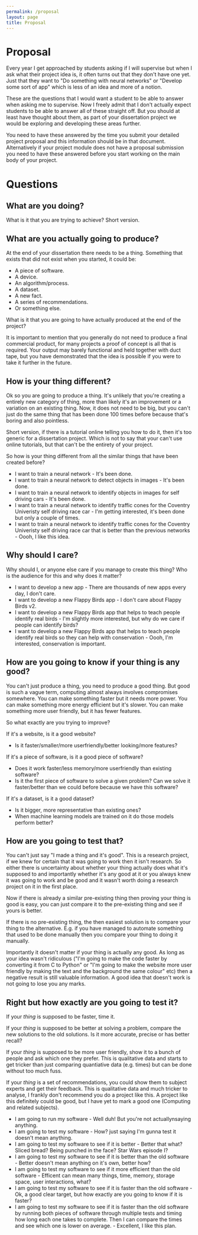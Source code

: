 ```yaml
---
permalink: /proposal
layout: page
title: Proposal
---
```


# Proposal

Every year I get approached by students asking if I will supervise but when I
ask what their project idea is, it often turns out that they don't have one yet.
Just that they want to "Do something with neural networks" or "Develop some
sort of app" which is less of an idea and more of a notion.

These are the questions that I would want a student to be able to answer when
asking me to supervise. Now I freely admit that I don't actually expect students
to be able to answer all of these straight off. But you should at least have
thought about them, as part of your dissertation project we would be exploring
and developing these areas further.

You need to have these answered by the time you submit your detailed project
proposal and this information should be in that document. Alternatively if your
project module does not have a proposal submission you need to have these
answered before you start working on the main body of your project.


# Questions

## What are you doing?

What is it that you are trying to achieve? Short version.


## What are you actually going to produce?

At the end of your dissertation there needs to be a thing. Something that exists
that did not exist when you started, it could be:

- A piece of software.
- A device.
- An algorithm/process.
- A dataset.
- A new fact.
- A series of recommendations.
- Or something else.

What is it that you are going to have actually produced at the end of the project?

It is important to mention that you generally do not need to produce a final
commercial product, for many projects a proof of concept is all that is required.
Your output may barely functional and held together with duct tape, but you
have demonstrated that the idea is possible if you were to take it further in the
future.


## How is your thing different?

Ok so you are going to produce a thing. 
It's unlikely that you're creating a entirely new category of thing, more than likely it's an improvement or a variation on an existing thing. 
Now, it does not need to be big, but you can't just do the same thing that has been done 100 times before because that's boring and also pointless.

Short version, if there is a tutorial online telling you how to do it, then it's too
generic for a dissertation project. Which is not to say that your can't use online
tutorials, but that can't be the entirety of your project.

So how is your thing different from all the similar things that have been created
before?

- I want to train a neural network - It's been done.
- I want to train a neural network to detect objects in images - It's been done.
- I want to train a neural network to identify objects in images for self driving cars - It's been done.
- I want to train a neural network to identify traffic cones for the Coventry Univeristy self driving race car - I'm getting interested, it's been done but only a couple of times.
- I want to train a neural network to identify traffic cones for the Coventry Univeristy self driving race car that is better than the previous networks - Oooh, I like this idea.
  
## Why should I care?

Why should I, or anyone else care if you manage to create this thing? Who is
the audience for this and why does it matter?

- I want to develop a new app - There are thousands of new apps every day, I don't care.
- I want to develop a new Flappy Birds app - I don't care about Flappy Birds v2.
- I want to develop a new Flappy Birds app that helps to teach people identify real birds - I'm slightly more interested, but why do we care if people can identify birds?
- I want to develop a new Flappy Birds app that helps to teach people identify real birds so they can help with conservation - Oooh, I'm interested, conservation is important.
  

## How are you going to know if your thing is any good?
You can't just produce a thing, you need to produce a good thing. 
But good is such a vague term, computing almost always involves compromises somewhere.
You can make something faster but it needs more power. You can make something
more energy efficient but it's slower. You can make something more user friendly,
but it has fewer features.

So what exactly are you trying to improve?

If it's a website, is it a good website?

- Is it faster/smaller/more userfriendly/better looking/more features?


If it's a piece of software, is it a good piece of software?

- Does it work faster/less memory/more userfriendly than existing software?
- Is it the first piece of software to solve a given problem? Can we solve it faster/better than we could before because we have this software?


If it's a dataset, is it a good dataset?

- Is it bigger, more representative than existing ones?
- When machine learning models are trained on it do those models perform better?


## How are you going to test that?

You can't just say "I made a thing and it's good". This is a research project, if
we knew for certain that it was going to work then it isn't research. So either
there is uncertainty about whether your thing actually does what it's supposed
to and importantly whether it's any good at it or you always knew it was going
to work and be good and it wasn't worth doing a research project on it in the
first place.

Now if there is already a similar pre-existing thing then proving your thing is
good is easy, you can just compare it to the pre-existing thing and see if yours is
better.

If there is no pre-existing thing, the then easiest solution is to compare your
thing to the alternative. E.g. if you have managed to automate something that
used to be done manually then you compare your thing to doing it manually.

Importantly it doesn't matter if your thing is actually any good. As long as your
idea wasn't ridiculous ("I'm going to make the code faster by converting it from
C to Python" or "I'm going to make the website more user friendly by making
the text and the background the same colour" etc) then a negative result is still
valuable information. A good idea that doesn't work is not going to lose you
any marks.


## Right but how exactly are you going to test it?

If your *thing* is supposed to be faster, time it.

If your *thing* is supposed to be better at solving a problem, compare the new
solutions to the old solutions. Is it more accurate, precise or has better recall?

If your *thing* is supposed to be more user friendly, show it to a bunch of people
and ask which one they prefer. This is qualitative data and starts to get tricker
than just comparing quantiative data (e.g. times) but can be done without too
much fuss.

If your *thing* is a set of recommendations, you could show them to subject
experts and get their feedback. This is qualitative data and much tricker to
analyse, I frankly don't recommend you do a project like this. A project like
this definitely could be good, but I have yet to mark a good one (Computing
and related subjects).

- I am going to run my software - Well duh! But you're not actuallynsaying anything.
- I am going to test my software - How? just saying I'm gunna test it doesn't mean anything.
- I am going to test my software to see if it is better - Better that what? Sliced bread? Being punched in the face? Star Wars episode I?
- I am going to test my software to see if it is better than the old software - Better doesn't mean anything on it's own, better how?
- I am going to test my software to see if it more efficient than the old software - Efficent can mean many things, time, memory, storage space, user interactions, what?
- I am going to test my software to see if it is faster than the old software - Ok, a good clear target, but how exactly are you going to know if it is faster?
- I am going to test my software to see if it is faster than the old software by running both pieces of software through
multiple tests and timing how long each one takes to complete. Then I can compare the times and see which one is lower on average. - Excellent, I like this plan.
